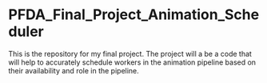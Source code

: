 # PFDA_Final_Project_Animation_Scheduler
This is the repository for my final project. The project will a be a code that will help to accurately schedule workers in the animation pipeline based on their availability and role in the pipeline.

